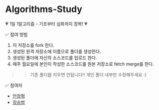 # Algorithms-Study

💗 1일 1알고리즘 - 기초부터 심화까지 정복! 💗

✅ 참여 방법
1. 이 저장소를 fork 한다.
2. 생성된 원격 저장소에 이름으로 폴더를 생성한다.
3. 생성된 폴더에 자신의 소스코드를 업로드 한다.
4. 매주 월요일에 본인이 작성한 소스코드를 원본 저장소로 fetch merge를 한다.

>> 기존 폴더를 지우면 안됩니다!! 개인 폴더 내부만 수정해주세요 :)

✅ 참여자
* [안창혁](https://github.com/Hyeok95)
* [장승범](https://github.com/JSB1010)
